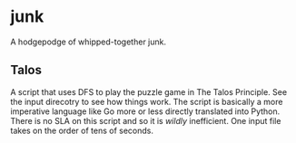 # junk

A hodgepodge of whipped-together junk. 

## Talos

A script that uses DFS to play the puzzle game in The Talos Principle. See the
input direcotry to see how things work. The script is basically a more
imperative language like Go more or less directly translated into Python. There
is no SLA on this script and so it is _wildly_ inefficient. One input file 
takes on the order of tens of seconds.

